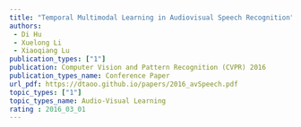 ```yaml
---  
title: "Temporal Multimodal Learning in Audiovisual Speech Recognition"  
authors:  
 - Di Hu
 - Xuelong Li  
 - Xiaoqiang Lu   
publication_types: ["1"]  
publication: Computer Vision and Pattern Recognition (CVPR) 2016   
publication_types_name: Conference Paper  
url_pdf: https://dtaoo.github.io/papers/2016_avSpeech.pdf  
topic_types: ["1"]
topic_types_name: Audio-Visual Learning
rating : 2016_03_01
---  
```

